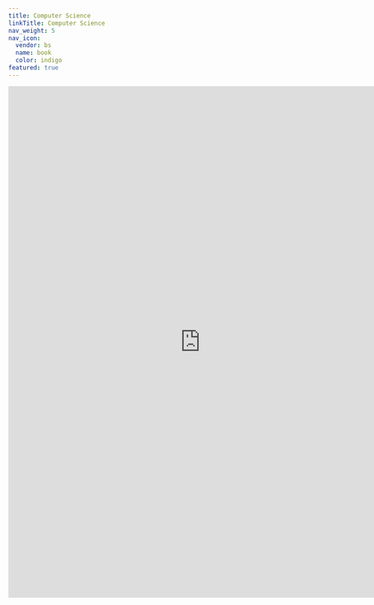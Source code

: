 ```yaml
---
title: Computer Science
linkTitle: Computer Science
nav_weight: 5
nav_icon:
  vendor: bs
  name: book
  color: indigo
featured: true  
---
```

<p align="center">
<iframe width="768" height="1024" src="https://roadmap.sh/computer-science?s=652b754df43a58c923ce9d26" frameborder="0" allow="accelerometer; autoplay; encrypted-media; gyroscope; picture-in-picture" allowfullscreen></iframe>
</p>